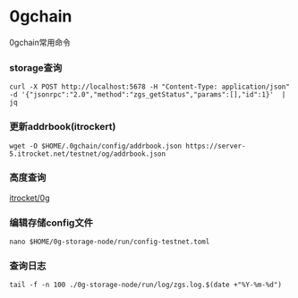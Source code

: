 # 0gchain
0gchain常用命令
### storage查询
```
curl -X POST http://localhost:5678 -H "Content-Type: application/json" -d '{"jsonrpc":"2.0","method":"zgs_getStatus","params":[],"id":1}'  | jq
```
### 更新addrbook(itrockert)
```
wget -O $HOME/.0gchain/config/addrbook.json https://server-5.itrocket.net/testnet/og/addrbook.json
```
### 高度查询
[itrocket/0g](https://testnet.itrocket.net/og)
### 编辑存储config文件
```
nano $HOME/0g-storage-node/run/config-testnet.toml
```
### 查询日志
```
tail -f -n 100 ./0g-storage-node/run/log/zgs.log.$(date +"%Y-%m-%d")
```

